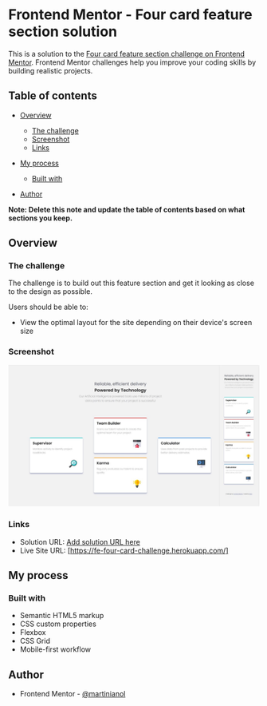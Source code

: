 # Frontend Mentor - Four card feature section solution

This is a solution to the [Four card feature section challenge on Frontend Mentor](https://www.frontendmentor.io/challenges/four-card-feature-section-weK1eFYK). Frontend Mentor challenges help you improve your coding skills by building realistic projects.

## Table of contents

- [Overview](#overview)
  - [The challenge](#the-challenge)
  - [Screenshot](#screenshot)
  - [Links](#links)
- [My process](#my-process)

  - [Built with](#built-with)

- [Author](#author)

**Note: Delete this note and update the table of contents based on what sections you keep.**

## Overview

### The challenge

The challenge is to build out this feature section and get it looking as close to the design as possible.

Users should be able to:

- View the optimal layout for the site depending on their device's screen size

### Screenshot

![Solution for the Four card feature section coding challenge](./design/Screenshot-solution.jpg)

### Links

- Solution URL: [Add solution URL here](https://your-solution-url.com)
- Live Site URL: [https://fe-four-card-challenge.herokuapp.com/]

## My process

### Built with

- Semantic HTML5 markup
- CSS custom properties
- Flexbox
- CSS Grid
- Mobile-first workflow

## Author

- Frontend Mentor - [@martinianol](https://www.frontendmentor.io/profile/yourusername)
